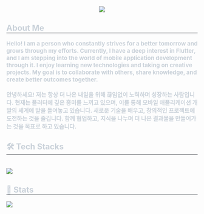 <div align= "center">
    <img src="https://capsule-render.vercel.app/api?type=rounded&color=gradient&height=180&text=Hello!!&animation=&fontColor=ffffff&fontSize=60" />
    </div>
    <div style="text-align: left;"> 
    <h2 style="border-bottom: 1px solid #21262d; color: #c9d1d9;">About Me</h2>  
    <div style="font-weight: 700; font-size: 15px; text-align: left; color: #c9d1d9;"> Hello! I am a person who constantly strives for a better tomorrow and grows through my efforts. Currently, I have a deep interest in Flutter, and I am stepping into the world of mobile application development through it. I enjoy learning new technologies and taking on creative projects. My goal is to collaborate with others, share knowledge, and create better outcomes together.</br></br>안녕하세요! 저는 항상 더 나은 내일을 위해 끊임없이 노력하며 성장하는 사람입니다. 현재는 플러터에 깊은 흥미를 느끼고 있으며, 이를 통해 모바일 애플리케이션 개발의 세계에 발을 들여놓고 있습니다. 새로운 기술을 배우고, 창의적인 프로젝트에 도전하는 것을 즐깁니다. 함께 협업하고, 지식을 나누며 더 나은 결과물을 만들어가는 것을 목표로 하고 있습니다.</div> 
    </div>
    <div style="text-align: left;">
    <h2 style="border-bottom: 1px solid #21262d; color: #c9d1d9;"> 🛠️ Tech Stacks </h2> <br> 
    <div style="margin: ; text-align: left;" "text-align: left;"> <img src="https://img.shields.io/badge/Flutter-02569B?style=for-the-badge&logo=Flutter&logoColor=white">
          </div>
    </div>
    <div style="text-align: left;"> 
    <h2 style="border-bottom: 1px solid #21262d; color: #c9d1d9;"> 🏅 Stats </h2> <div style="text-align: left;"> <img src="https://github-readme-stats.vercel.app/api/top-langs/?username=cartooncompany&layout=compact&bg_color=180,000000,&title_color=000000&text_color=000000"
          /> </div> 
    </div>
    
